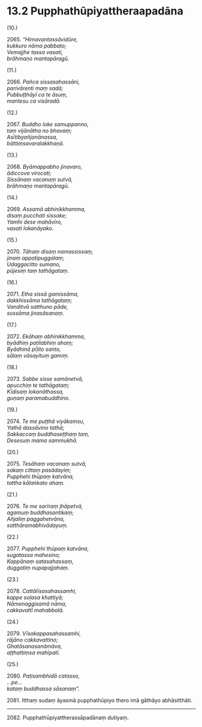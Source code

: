 # 13.2 Pupphathūpiyattheraapadāna

(10.)

2065\. _“Himavantassāvidūre,_  
_kukkuro nāma pabbato;_  
_Vemajjhe tassa vasati,_  
_brāhmaṇo mantapāragū._  

(11.)

2066\. _Pañca sissasahassāni,_  
_parivārenti maṃ sadā;_  
_Pubbuṭṭhāyī ca te āsuṃ,_  
_mantesu ca visāradā._  

(12.)

2067\. _Buddho loke samuppanno,_  
_taṃ vijānātha no bhavaṃ;_  
_Asītibyañjanānassa,_  
_bāttiṃsavaralakkhaṇā._  

(13.)

2068\. _Byāmappabho jinavaro,_  
_ādiccova virocati;_  
_Sissānaṃ vacanaṃ sutvā,_  
_brāhmaṇo mantapāragū._  

(14.)

2069\. _Assamā abhinikkhamma,_  
_disaṃ pucchati sissake;_  
_Yamhi dese mahāvīro,_  
_vasati lokanāyako._  

(15.)

2070\. _Tāhaṃ disaṃ namassissaṃ,_  
_jinaṃ appaṭipuggalaṃ;_  
_Udaggacitto sumano,_  
_pūjesiṃ taṃ tathāgataṃ._  

(16.)

2071\. _Etha sissā gamissāma,_  
_dakkhissāma tathāgataṃ;_  
_Vanditvā satthuno pāde,_  
_sossāma jinasāsanaṃ._  

(17.)

2072\. _Ekāhaṃ abhinikkhamma,_  
_byādhiṃ paṭilabhiṃ ahaṃ;_  
_Byādhinā pīḷito santo,_  
_sālaṃ vāsayituṃ gamiṃ._  

(18.)

2073\. _Sabbe sisse samānetvā,_  
_apucchiṃ te tathāgataṃ;_  
_Kīdisaṃ lokanāthassa,_  
_guṇaṃ paramabuddhino._  

(19.)

2074\. _Te me puṭṭhā viyākaṃsu,_  
_Yathā dassāvino tathā;_  
_Sakkaccaṃ buddhaseṭṭhaṃ taṃ,_  
_Desesuṃ mama sammukhā._  

(20.)

2075\. _Tesāhaṃ vacanaṃ sutvā,_  
_sakaṃ cittaṃ pasādayiṃ;_  
_Pupphehi thūpaṃ katvāna,_  
_tattha kālaṅkato ahaṃ._  

(21.)

2076\. _Te me sarīraṃ jhāpetvā,_  
_agamuṃ buddhasantikaṃ;_  
_Añjaliṃ paggahetvāna,_  
_satthāramabhivādayuṃ._  

(22.)

2077\. _Pupphehi thūpaṃ katvāna,_  
_sugatassa mahesino;_  
_Kappānaṃ satasahassaṃ,_  
_duggatiṃ nupapajjahaṃ._  

(23.)

2078\. _Cattālīsasahassamhi,_  
_kappe soḷasa khattiyā;_  
_Nāmenaggisamā nāma,_  
_cakkavattī mahabbalā._  

(24.)

2079\. _Vīsakappasahassamhi,_  
_rājāno cakkavattino;_  
_Ghatāsanasanāmāva,_  
_aṭṭhattiṃsa mahīpatī._  

(25.)

2080\. _Paṭisambhidā catasso,_  
_…pe…_  
_kataṃ buddhassa sāsanaṃ”._  

2081\. Itthaṃ sudaṃ āyasmā pupphathūpiyo thero imā gāthāyo abhāsitthāti.

---

2082\. Pupphathūpiyattherassāpadānaṃ dutiyaṃ.
